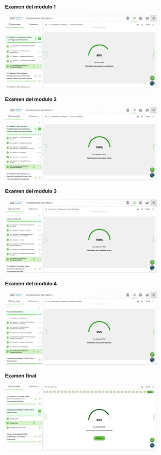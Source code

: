 ### Examen del modulo 1
<img width="500" src="https://github.com/RamirezLuisManuel/IoT_instrumento_de_evaluacion_unidad_2/blob/main/Curso_Python_NetAcad/Modulo_1.png?raw=true"/><br>
### Examen del modulo 2
<img width="500" src="https://github.com/RamirezLuisManuel/IoT_instrumento_de_evaluacion_unidad_2/blob/main/Curso_Python_NetAcad/Modulo_2.png?raw=true"/><br>
### Examen del modulo 3
<img width="500" src="https://github.com/RamirezLuisManuel/IoT_instrumento_de_evaluacion_unidad_2/blob/main/Curso_Python_NetAcad/Modulo_3.png?raw=true"/><br>
### Examen del modulo 4
<img width="500" src="https://github.com/RamirezLuisManuel/IoT_instrumento_de_evaluacion_unidad_2/blob/main/Curso_Python_NetAcad/Modulo_4.png?raw=true"/><br>
### Examen final
<img width="500" src="https://github.com/RamirezLuisManuel/IoT_instrumento_de_evaluacion_unidad_2/blob/main/Curso_Python_NetAcad/Prueba_Final.png?raw=true"/><br>

